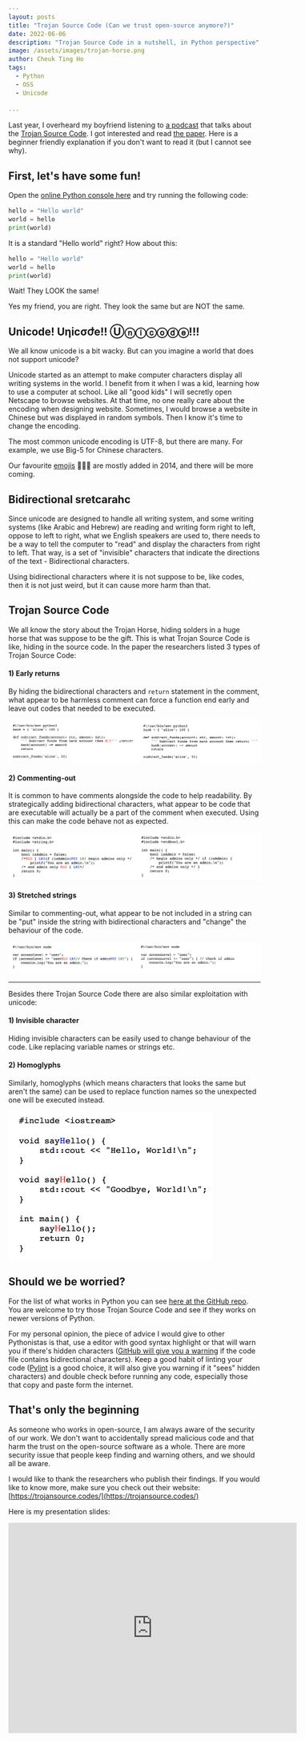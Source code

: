 ```yaml
---
layout: posts
title: "Trojan Source Code (Can we trust open-source anymore?)"
date: 2022-06-06
description: "Trojan Source Code in a nutshell, in Python perspective"
image: /assets/images/trojan-horse.png
author: Cheuk Ting Ho
tags:
  - Python
  - OSS
  - Unicode

---
```


Last year, I overheard my boyfriend listening to [a podcast](https://twit.tv/shows/security-now) that talks about the [Trojan Source Code](https://trojansource.codes/). I got interested and read [the paper](https://trojansource.codes/trojan-source.pdf). Here is a beginner friendly explanation if you don't want to read it (but I cannot see why).

## First, let's have some fun!

Open the [online Python console here](https://app.codingrooms.com/compiler?language=python3) and try running the following code:

```python
hello = "Hello world"
world = hello
print(world)
```

It is a standard "Hello world" right? How about this:

```python
hello = "Hello world"
world = hell‮o
print(world)
```

Wait! They LOOK the same!

Yes my friend, you are right. They look the same but are NOT the same.


## Unicode! Uηicσժe!! Ⓤⓝⓘⓒⓞⓓⓔ!!!

We all know unicode is a bit wacky. But can you imagine a world that does not support unicode?

Unicode started as an attempt to make computer characters display all writing systems in the world. I benefit from it when I was a kid, learning how to use a computer at school. Like all "good kids" I will secretly open Netscape to browse websites. At that time, no one really care about the encoding when designing website. Sometimes, I would browse a website in Chinese but was displayed in random symbols. Then I know it's time to change the encoding.

The most common unicode encoding is UTF-8, but there are many. For example, we use Big-5 for Chinese characters.

Our favourite [emojis](https://emojipedia.org/) 💖😃🧸 are mostly added in 2014, and there will be more coming.


## Bidirectional ‮characters

Since unicode are designed to handle all writing system, and some writing systems (like Arabic and Hebrew) are reading and writing form right to left, oppose to left to right, what we English speakers are used to, there needs to be a way to tell the computer to "read" and display the characters from right to left. That way, is a set of "invisible" characters that indicate the directions of the text - Bidirectional characters.

Using bidirectional characters where it is not suppose to be, like codes, then it is not just weird, but it can cause more harm than that.


## Trojan Source Code

We all know the story about the Trojan Horse, hiding solders in a huge horse that was suppose to be the gift. This is what Trojan Source Code is like, hiding in the source code. In the paper the researchers listed 3 types of Trojan Source Code:

#### 1) Early returns

By hiding the bidirectional characters and `return` statement in the comment, what appear to be harmless comment can force a function end early and leave out codes that needed to be executed.

![Early returns example](/assets/images/trojan-source-early-returns.png)

#### 2) Commenting-out

It is common to have comments alongside the code to help readability. By strategically adding bidirectional characters, what appear to be code that are executable will actually be a part of the comment when executed. Using this can make the code behave not as expected.

![Commenting-out example](/assets/images/trojan-source-commenting-out.png)

#### 3) Stretched strings

Similar to commenting-out, what appear to be not included in a string can be "put" inside the string with bidirectional characters and "change" the behaviour of the code.

![Stretched strings example](/assets/images/trojan-source-stretched-string.png)

---

Besides there Trojan Source Code there are also similar exploitation with unicode:

#### 1) Invisible character

Hiding invisible characters can be easily used to change behaviour of the code. Like replacing variable names or strings etc.

#### 2) Homoglyphs

Similarly, homoglyphs (which means characters that looks the same but aren't the same) can be used to replace function names so the unexpected one will be executed instead.

![Homoglyphs example](/assets/images/trojan-source-homoglyphs.png)


## Should we be worried?

For the list of what works in Python you can see [here at the GitHub repo](https://github.com/nickboucher/trojan-source/tree/main/Python). You are welcome to try those Trojan Source Code and see if they works on newer versions of Python.

For my personal opinion, the piece of advice I would give to other Pythonistas is that, use a editor with good syntax highlight or that will warn you if there's hidden characters ([GitHub will give you a warning](https://github.blog/changelog/2021-10-31-warning-about-bidirectional-unicode-text/) if the code file contains bidirectional characters). Keep a good habit of linting your code ([Pylint](https://pypi.org/project/pylint/) is a good choice, it will also give you warning if it "sees" hidden characters) and double check before running any code, especially those that copy and paste form the internet.


## That's only the beginning

As someone who works in open-source, I am always aware of the security of our work. We don't want to accidentally spread malicious code and that harm the trust on the open-source software as a whole. There are more security issue that people keep finding and warning others, and we should all be aware.

I would like to thank the researchers who publish their findings. If you would like to know more, make sure you check out their website: [https://trojansource.codes/](https://trojansource.codes/)

Here is my presentation slides:

<iframe src="https://slides.com/cheukting_ho/trojan-source/embed?style=transparent&share=hidden" width="576" height="420" title="Trojan Source" scrolling="no" frameborder="0" webkitallowfullscreen mozallowfullscreen allowfullscreen></iframe>

